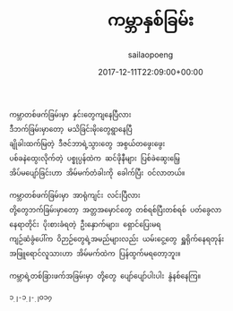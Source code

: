 ﻿---
_last_editor_used_jetpack: block-editor
_publicize_job_id: "59369816634"
_wp_old_date: "2021-06-09"
author: sailaopoeng
categories:
  - poems
date: "2017-12-11T22:09:00+00:00"
parent_post_id: null
post_id: "120"
timeline_notification: "1623195270"
title: ကမ္ဘာနှစ်ခြမ်း
url: /2017/12/12/ကမ္ဘာနှစ်ခြမ်း/

---
```
ကမ္ဘာတစ်ဖက်ခြမ်းမှာ နှင်းတွေကျနေပြီလား
ဒီဘက်ခြမ်းမှာတော့ မသိခြင်းမိုးတွေရွာနေပြီ
ချိုခါးထက်မြတဲ့ ဒီဇင်ဘာရဲ့သွားတွေ အစွယ်တဖွေးဖွေး
ပစ်ခနဲထွေးလိုက်တဲ့ ပစ္စုပ္ပန်ထဲက ဆင်ဖိုနီများ ပြစ်ခဲဆွေးမြေ့
အိပ်မပျော်ခြင်းဟာ အိမ်မက်တံခါးကို ခေါက်ပြီး ဝင်လာတယ်။

ကမ္ဘာတစ်ဖက်ခြမ်းမှာ အာရုံကျင်း လင်းပြီလား
တို့တွေဘက်ခြမ်းမှာတော့ အတ္တအမှောင်တွေ တစ်ရစ်ပြီးတစ်ရစ် ပတ်ခွေလာ
နေရာတိုင်း ပိုးစားခံရတဲ့ ဦးနှောက်များ၊ ရှောင်ပြေးမရ
ကျဉ်ဆံခွံပေါ်က ဝိဉာဉ်တွေရဲ့အမည်များလည်း ယမ်းငွေ့တွေ ရှူရိုက်နေရတုန်း
အဖြူရောင်လူသားဟာ အိမ်မက်ထဲက ပြန်ထွက်မရတော့ဘူး။

ကမ္ဘာရဲ့တစ်ခြားဖက်အခြမ်းမှာ တို့တွေ ပျော်ပျော်ပါးပါး နွံနစ်နေကြ။

၁၂-၁၂-၂၀၁၇
```
